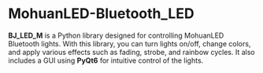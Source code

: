 # MohuanLED-Bluetooth_LED
**BJ_LED_M** is a Python library designed for controlling MohuanLED Bluetooth lights. With this library, you can turn lights on/off, change colors, and apply various effects such as fading, strobe, and rainbow cycles. It also includes a GUI using **PyQt6** for intuitive control of the lights.
